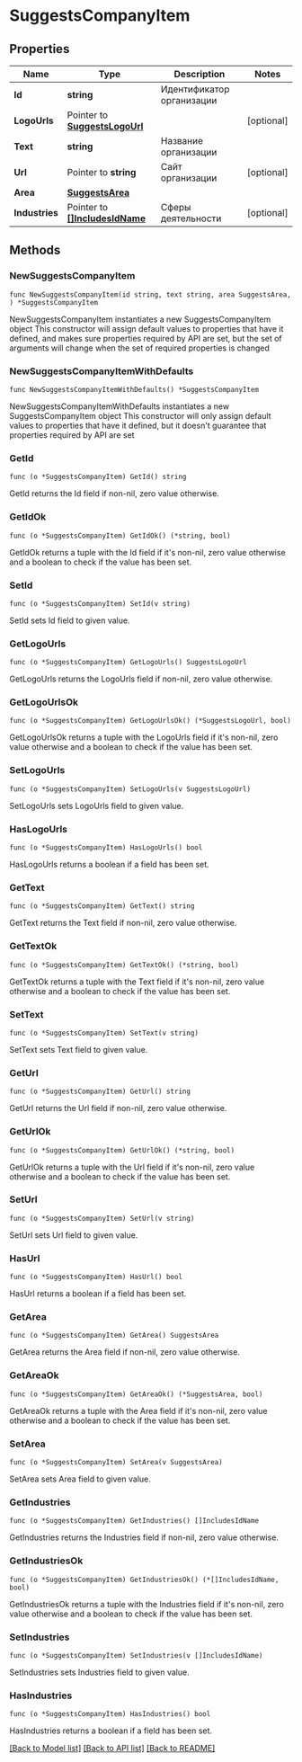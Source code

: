 # SuggestsCompanyItem

## Properties

Name | Type | Description | Notes
------------ | ------------- | ------------- | -------------
**Id** | **string** | Идентификатор организации | 
**LogoUrls** | Pointer to [**SuggestsLogoUrl**](SuggestsLogoUrl.md) |  | [optional] 
**Text** | **string** | Название организации | 
**Url** | Pointer to **string** | Сайт организации | [optional] 
**Area** | [**SuggestsArea**](SuggestsArea.md) |  | 
**Industries** | Pointer to [**[]IncludesIdName**](IncludesIdName.md) | Сферы деятельности | [optional] 

## Methods

### NewSuggestsCompanyItem

`func NewSuggestsCompanyItem(id string, text string, area SuggestsArea, ) *SuggestsCompanyItem`

NewSuggestsCompanyItem instantiates a new SuggestsCompanyItem object
This constructor will assign default values to properties that have it defined,
and makes sure properties required by API are set, but the set of arguments
will change when the set of required properties is changed

### NewSuggestsCompanyItemWithDefaults

`func NewSuggestsCompanyItemWithDefaults() *SuggestsCompanyItem`

NewSuggestsCompanyItemWithDefaults instantiates a new SuggestsCompanyItem object
This constructor will only assign default values to properties that have it defined,
but it doesn't guarantee that properties required by API are set

### GetId

`func (o *SuggestsCompanyItem) GetId() string`

GetId returns the Id field if non-nil, zero value otherwise.

### GetIdOk

`func (o *SuggestsCompanyItem) GetIdOk() (*string, bool)`

GetIdOk returns a tuple with the Id field if it's non-nil, zero value otherwise
and a boolean to check if the value has been set.

### SetId

`func (o *SuggestsCompanyItem) SetId(v string)`

SetId sets Id field to given value.


### GetLogoUrls

`func (o *SuggestsCompanyItem) GetLogoUrls() SuggestsLogoUrl`

GetLogoUrls returns the LogoUrls field if non-nil, zero value otherwise.

### GetLogoUrlsOk

`func (o *SuggestsCompanyItem) GetLogoUrlsOk() (*SuggestsLogoUrl, bool)`

GetLogoUrlsOk returns a tuple with the LogoUrls field if it's non-nil, zero value otherwise
and a boolean to check if the value has been set.

### SetLogoUrls

`func (o *SuggestsCompanyItem) SetLogoUrls(v SuggestsLogoUrl)`

SetLogoUrls sets LogoUrls field to given value.

### HasLogoUrls

`func (o *SuggestsCompanyItem) HasLogoUrls() bool`

HasLogoUrls returns a boolean if a field has been set.

### GetText

`func (o *SuggestsCompanyItem) GetText() string`

GetText returns the Text field if non-nil, zero value otherwise.

### GetTextOk

`func (o *SuggestsCompanyItem) GetTextOk() (*string, bool)`

GetTextOk returns a tuple with the Text field if it's non-nil, zero value otherwise
and a boolean to check if the value has been set.

### SetText

`func (o *SuggestsCompanyItem) SetText(v string)`

SetText sets Text field to given value.


### GetUrl

`func (o *SuggestsCompanyItem) GetUrl() string`

GetUrl returns the Url field if non-nil, zero value otherwise.

### GetUrlOk

`func (o *SuggestsCompanyItem) GetUrlOk() (*string, bool)`

GetUrlOk returns a tuple with the Url field if it's non-nil, zero value otherwise
and a boolean to check if the value has been set.

### SetUrl

`func (o *SuggestsCompanyItem) SetUrl(v string)`

SetUrl sets Url field to given value.

### HasUrl

`func (o *SuggestsCompanyItem) HasUrl() bool`

HasUrl returns a boolean if a field has been set.

### GetArea

`func (o *SuggestsCompanyItem) GetArea() SuggestsArea`

GetArea returns the Area field if non-nil, zero value otherwise.

### GetAreaOk

`func (o *SuggestsCompanyItem) GetAreaOk() (*SuggestsArea, bool)`

GetAreaOk returns a tuple with the Area field if it's non-nil, zero value otherwise
and a boolean to check if the value has been set.

### SetArea

`func (o *SuggestsCompanyItem) SetArea(v SuggestsArea)`

SetArea sets Area field to given value.


### GetIndustries

`func (o *SuggestsCompanyItem) GetIndustries() []IncludesIdName`

GetIndustries returns the Industries field if non-nil, zero value otherwise.

### GetIndustriesOk

`func (o *SuggestsCompanyItem) GetIndustriesOk() (*[]IncludesIdName, bool)`

GetIndustriesOk returns a tuple with the Industries field if it's non-nil, zero value otherwise
and a boolean to check if the value has been set.

### SetIndustries

`func (o *SuggestsCompanyItem) SetIndustries(v []IncludesIdName)`

SetIndustries sets Industries field to given value.

### HasIndustries

`func (o *SuggestsCompanyItem) HasIndustries() bool`

HasIndustries returns a boolean if a field has been set.


[[Back to Model list]](../README.md#documentation-for-models) [[Back to API list]](../README.md#documentation-for-api-endpoints) [[Back to README]](../README.md)


